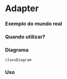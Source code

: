 # Adapter

### Exemplo do mundo real

### Quando utilizar?

### Diagrama
```mermaid
classDiagram
```

### Uso
```php
```